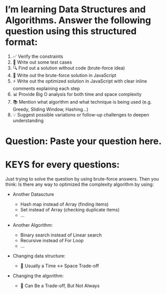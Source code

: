 # I’m learning Data Structures and Algorithms. Answer the following question using this structured format:

1. ✅ Verify the constraints  
2. 🧪 Write out some test cases  
3. 🔍 Find out a solution without code (brute-force idea)  
4. 🧾 Write out the brute-force solution in JavaScript  
5. ⚡ Write out the optimized solution in JavaScript with clear inline comments explaining each step  
6. 📊 Provide Big O analysis for both time and space complexity  
7. 📚 Mention what algorithm and what technique is being used (e.g. Greedy, Sliding Window, Hashing...)  
8. 💡 Suggest possible variations or follow-up challenges to deepen understanding

# Question: Paste your question here.

# KEYS for every questions:
Just trying to solve the question by using brute-force answers.
Then you think: Is there any way to optimized the complexity algorithm by using:
- Another Datascture
    + Hash map instead of Array (finding items)
    + Set instead of Array (checking duplicate items) 
    + ...
- Another Algorithm:
    + Binary search instead of Linear search
    + Recursive instead of For Loop
    + ...

- Changing data structure:
    + 🧠 Usually a Time ↔ Space Trade-off

- Changing the algorithm:
    + 🧠 Can Be a Trade-off, But Not Always